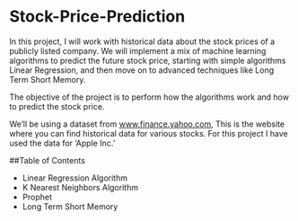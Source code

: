 # Stock-Price-Prediction
  In this project, I will work with historical data about the stock prices of a publicly listed company. 
We will implement a mix of machine learning algorithms to predict the future stock price, 
starting with simple algorithms Linear Regression, and then move on to advanced techniques like Long Term Short Memory.

The objective of the project is to perform how the algorithms work and how to predict the stock price.

  We’ll be using a dataset from www.finance.yahoo.com, 
This is the website where you can find historical data for various stocks. 
For this project I have used the data for ‘Apple Inc.’

##Table of Contents
 - Linear Regression Algorithm
 - K Nearest Neighbors Algorithm
 - Prophet
 - Long Term Short Memory
